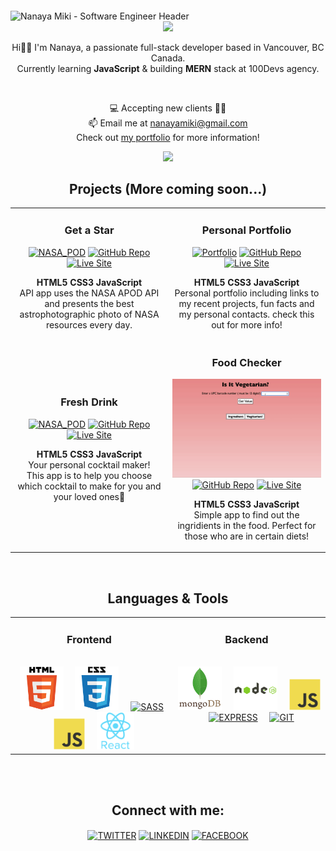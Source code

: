 <br>
<br>
<img align="center" src="https://github.com/Lala0419/Lala0419/blob/main/READme.asset/Nanaya%20Miki%20(1920%20%C3%97%20600%20px)%20(1).png" alt="Nanaya Miki - Software Engineer Header"/>
<div align="center">
<img src="https://readme-typing-svg.herokuapp.com/?size=16&duration=5230&color=2D96D9&center=true&vCenter=true&lines=Love%2C+understanding+and+a+glass+of+whiskey;software+Engineer">
</div>

<p align="center">Hi👋🏽 I'm Nanaya, a passionate full-stack developer based in Vancouver, BC Canada. 
	<br>Currently learning <strong>JavaScript</strong> & building <strong>MERN</strong> stack at 100Devs agency. </p>
</div>


<br>
<p align="center">
💻 Accepting new clients 🫶🏽 
  <br>
📫 Email me at <a href="mailto:nanayamiki@gmail.com" target="_blank" rel="noopener">nanayamiki@gmail.com</a>
  <br>
Check out <a href="https://nanayaportfolio.netlify.app">my portfolio</a> for more information!</p>

<p align="center">
<img src="https://github-readme-streak-stats.herokuapp.com/?user=Lala0419&theme=github-dark-blue"(https://git.io/streak-stats)
</div>
  
  
  
  
  <!-- PROJECTS -->
<h2 align="center" color="white">Projects (More coming soon...)</h2>
<div align="center">
	
  <table>
      <tr>
        <td class="1" width="50%">
          <h3 align="center">Get a Star</h3>
          <p align="center">
            <a href="https://github.com/Lala0419/NASA-API" target="_blank" rel="noreferrer"> <img  src="https://github.com/Lala0419/Lala0419/blob/main/READme.asset/NASA_POD.gif" alt="NASA_POD"/></a>
<!--   Repo mark   -->
		  <span> <a href="https://github.com/Lala0419/NASA-API" target="_blank" rel="noreferrer"><img src="https://img.shields.io/badge/%20-Repo-lightgrey?style=for-the-badge&logo=GitHub" alt="GitHub Repo" height ="25px"></a> 
<!-- live site  -->
	<a href="https://nasa-api-nm.netlify.app" target="_blank" rel="noreferrer"><img src="https://img.shields.io/badge/%20-Live%20Site-a6b4a2?style=for-the-badge&logo&color=2D96D9" alt="Live Site" height="25px" ></a></span>
<!-- discription  -->
            <p align="center">
		    <strong>HTML5 CSS3 JavaScript </strong><br>API app uses the NASA APOD API and presents the best astrophotographic photo of NASA resources every day.</p>
          </p>
        </td>
       <td class="2" width="50%">
          <h3 align="center">Personal Portfolio</h3>
          <p align="center">
            <a href="https://github.com/Lala0419/portfolio" target="_blank" rel="noreferrer"> <img src="https://github.com/Lala0419/Lala0419/blob/main/READme.asset/personal_portfolio.gif" alt="Portfolio"/></a>
 <!--   Repo mark   -->
            <span> <a href="https://github.com/Lala0419/portfolio" target="_blank" rel="noreferrer"><img src="https://img.shields.io/badge/%20-Repo-lightgrey?style=for-the-badge&logo=GitHub" alt="GitHub Repo" height ="25px"></a> 
<!-- live site  -->
	<a href="https://nanayaportfolio.netlify.app" target="_blank" rel="noreferrer"><img src="https://img.shields.io/badge/%20-Live%20Site-a6b4a2?style=for-the-badge&logo&color=2D96D9" alt="Live Site" height="25px"></a> </span>
<!-- discription  -->
            <p align="center">
		    <strong>HTML5 CSS3 JavaScript </strong><br> Personal portfolio including links to my recent projects, fun facts and my personal contacts. check this out for more info!</p>
          </p>
        </td>
      </tr>
      <tr>
        <td class="3" width="50%">
          <h3 align="center">Fresh Drink</h3>
          <p align="center">
            <a href="https://freshdrink.netlify.app" target="_blank" rel="noreferrer"> <img  src="https://github.com/Lala0419/Fresh-Drink/blob/master/fresh_drink_2.gif" alt="NASA_POD"/></a>
<!--   Repo mark   -->
		  <span> <a href="https://github.com/Lala0419/Fresh-Drink" target="_blank" rel="noreferrer"><img src="https://img.shields.io/badge/%20-Repo-lightgrey?style=for-the-badge&logo=GitHub" alt="GitHub Repo" height ="25px"></a> 
<!-- live site  -->
	<a href="https://freshdrink.netlify.app" target="_blank" rel="noreferrer"><img src="https://img.shields.io/badge/%20-Live%20Site-a6b4a2?style=for-the-badge&logo&color=2D96D9" alt="Live Site" height="25px"></a></span>
<!-- discription  -->
            <p align="center">
               <strong>HTML5 CSS3 JavaScript </strong><br>Your personal cocktail maker! <br> This app is to help you choose which cocktail to make for you and your loved ones🤍</p>
          </p>
        </td>
       <td class="4" width="50%">
          <h3 align="center">Food Checker</h3>
          <p align="center">
            <a href="https://github.com/Lala0419/Food-checker" target="_blank" rel="noreferrer"> <img src="https://github.com/Lala0419/Lala0419/blob/main/READme.asset/food_picker.gif" alt="Portfolio"/></a>
 <!--   Repo mark   -->
            <span> <a href="https://github.com/Lala0419/Food-checker" target="_blank" rel="noreferrer"><img src="https://img.shields.io/badge/%20-Repo-lightgrey?style=for-the-badge&logo=GitHub" alt="GitHub Repo" height ="25px"></a> 
<!-- live site  -->
	<a href="https://food-checker-nm.netlify.app" target="_blank" rel="noreferrer"><img src="https://img.shields.io/badge/%20-Live%20Site-a6b4a2?style=for-the-badge&logo&color=2D96D9" alt="Live Site" height="25px"></a> </span>
<!-- discription  -->
            <p align="center">
		   <strong>HTML5 CSS3 JavaScript </strong><br> Simple app to find out the ingridients in the food. Perfect for those who are in certain diets!</p>
          </p>
        </td>
      </tr>

  </table>
</div>	
</br>

<!-- LANGUAGES/TOOLS -->
<h2 align="center" color="white">Languages & Tools</h2>
<div align="center">
<table>
	<tr>
		<td valign="top" width="45%">
			<h3 align="center" color="white">Frontend</h3>
			<br>
			<div align="center" >
				&nbsp
				<a href="https://www.w3.org/html/" target="_blank" rel="noreferrer"> 
	<img src="https://raw.githubusercontent.com/devicons/devicon/master/icons/html5/html5-original-wordmark.svg" alt="HTML5"  height="70"/></a>
				&nbsp&nbsp&nbsp
				<a href="https://www.w3schools.com/css/" target="_blank" rel="noreferrer"> 
	<img src="https://raw.githubusercontent.com/devicons/devicon/master/icons/css3/css3-original-wordmark.svg" alt="CSS3" height="70"/></a>
				&nbsp&nbsp&nbsp
				<a href="https://www.w3schools.com/sass/" target="_blank" rel="noreferrer"> 
	<img src="https://icongr.am/devicon/sass-original.svg?size=128&color=currentColor" alt="SASS" height="70"/></a>
				&nbsp&nbsp&nbsp
				<a href="https://developer.mozilla.org/en-US/docs/Web/JavaScript" target="_blank" rel="noreferrer"> 
<img src="https://raw.githubusercontent.com/devicons/devicon/master/icons/javascript/javascript-original.svg" alt="JAVASCRIPT" height="50"/></a>
				&nbsp&nbsp&nbsp
				<a href="https://reactjs.org/" target="_blank" rel="noreferrer"> 
	<img src="https://raw.githubusercontent.com/devicons/devicon/master/icons/react/react-original-wordmark.svg" alt="REACT" height="60"/></a>
			</div>
		</td>		
		<td valign="top" width="45%">
			<h3 align="center" color="white">Backend</h3>
			<br>
			 <div align="center">
				 &nbsp
			<a href="https://www.mongodb.com/" target="_blank" rel="noreferrer"> 
	<img src="https://raw.githubusercontent.com/devicons/devicon/master/icons/mongodb/mongodb-original-wordmark.svg" alt="MONGODB"  height="70"/></a> 
				 &nbsp&nbsp&nbsp
			<a href="https://nodejs.org" target="_blank" rel="noreferrer"> 
	<img src="https://raw.githubusercontent.com/devicons/devicon/master/icons/nodejs/nodejs-original-wordmark.svg" alt="NODEJS"  height="70"/></a> 
				 &nbsp&nbsp&nbsp
			<a href="https://developer.mozilla.org/en-US/docs/Web/JavaScript" target="_blank" rel="noreferrer"> 
<img src="https://raw.githubusercontent.com/devicons/devicon/master/icons/javascript/javascript-original.svg" alt="JAVASCRIPT"  height="50"/></a>
				  &nbsp&nbsp&nbsp
				 <a href="https://developer.mozilla.org/en-US/docs/Web/JavaScript" target="_blank" rel="noreferrer"> 
<img src="https://icongr.am/devicon/express-original.svg?size=128&color=999999" alt="EXPRESS"  height="50"/></a>		
				  &nbsp&nbsp&nbsp
				 <a href="https://developer.mozilla.org/en-US/docs/Web/JavaScript" target="_blank" rel="noreferrer"> 
<img src="https://icongr.am/devicon/git-original.svg?size=128&color=8a8585" alt="GIT"  height="50"/></a>
				<br>
				<br>	
			</div>
		</td>
	</tr>
</table>
</div>
</br>
</br>


<!-- CONTACT good-->
<h2 align="center">Connect with me:</h2>
<p align="center">
  	 <a href="https://twitter.com/naynay0419" target="_blank" rel="noopener"><img align="center" src="https://raw.githubusercontent.com/rahuldkjain/github-profile-readme-generator/master/src/images/icons/Social/twitter.svg" alt="TWITTER" height="30" width="50"/></a>
	<a href="https://www.linkedin.com/in/nanayamiki" target="_blank" rel="noopener"><img align="center" src="https://raw.githubusercontent.com/rahuldkjain/github-profile-readme-generator/master/src/images/icons/Social/linked-in-alt.svg" alt="LINKEDIN" height="30" width="50"/></a>
	<a href="https://www.facebook.com/nanaya.miki" target="_blank" rel="noopener"><img align="center" src="https://raw.githubusercontent.com/rahuldkjain/github-profile-readme-generator/master/src/images/icons/Social/facebook.svg" alt="FACEBOOK" height="30" width="50"/></a>
	
</p>
</br>
  
  
  




